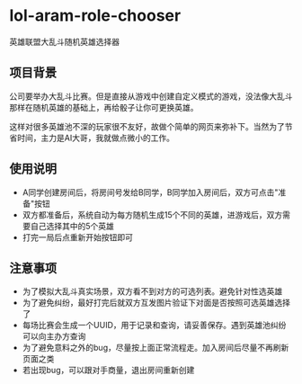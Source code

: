 # lol-aram-role-chooser
英雄联盟大乱斗随机英雄选择器

## 项目背景
公司要举办大乱斗比赛。但是直接从游戏中创建自定义模式的游戏，没法像大乱斗那样在随机英雄的基础上，再给骰子让你可更换英雄。

这样对很多英雄池不深的玩家很不友好，故做个简单的网页来弥补下。当然为了节省时间，主力是AI大哥，我就做点微小的工作。

## 使用说明

- A同学创建房间后，将房间号发给B同学，B同学加入房间后，双方可点击"准备"按钮
- 双方都准备后，系统自动为每方随机生成15个不同的英雄，进游戏后，双方需要自己选择其中的5个英雄
- 打完一局后点重新开始按钮即可

## 注意事项

- 为了模拟大乱斗真实场景，双方看不到对方的可选列表。避免针对性选英雄
- 为了避免纠纷，最好打完后就双方互发图片验证下对面是否按照可选英雄选择了
- 每场比赛会生成一个UUID，用于记录和查询，请妥善保存。遇到英雄池纠纷可以向主办方查询
- 为了避免意料之外的bug，尽量按上面正常流程走。加入房间后尽量不再刷新页面之类
- 若出现bug，可以跟对手商量，退出房间重新创建
